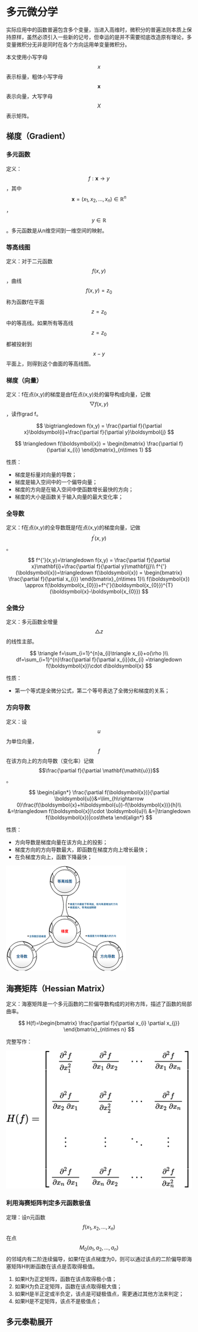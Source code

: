 # 多元微分学
实际应用中的函数普遍包含多个变量，当进入高维时，微积分的普遍法则本质上保持原样，虽然必须引入一些新的记号，但幸运的是并不需要彻底改造原有理论，多变量微积分无非是同时在各个方向运用单变量微积分。

本文使用小写字母$$x$$表示标量，粗体小写字母$$\boldsymbol{x}$$表示向量，大写字母$$X$$表示矩阵。

## 梯度（Gradient）

### 多元函数
定义：$$f:\boldsymbol{x}\rightarrow y$$，其中$$\boldsymbol{x}=(x_{1},x_{2},...,x_{n})\in \mathbb{R}^{n}$$，$$y\in \mathbb{R}$$。多元函数是从n维空间到一维空间的映射。

### 等高线图

定义：对于二元函数$$f(x,y)$$，曲线$$f(x,y)=z_{0}$$称为函数f在平面$$z=z_{0}$$中的等高线。如果所有等高线$$z=z_{0}$$都被投射到$$x-y$$平面上，则得到这个曲面的等高线图。

### 梯度（向量）
定义：f在点(x,y)的梯度是由f在点(x,y)处的偏导构成向量，记做$$\bigtriangledown f(x,y)$$，读作grad f。

$$
\bigtriangledown f(x,y) = \frac{\partial f}{\partial x}\boldsymbol{i}+\frac{\partial f}{\partial y}\boldsymbol{j}
$$

$$
\triangledown f(\boldsymbol{x}) = \begin{bmatrix}
\frac{\partial f}{\partial x_{i}}
\end{bmatrix}_{n\times 1}
$$

性质：
- 梯度是标量对向量的导数；
- 梯度是输入空间中的一个偏导向量；
- 梯度的方向是在输入空间中使函数增长最快的方向；
- 梯度的大小是函数关于输入向量的最大变化率；

### 全导数
定义：f在点(x,y)的全导数既是f在点(x,y)的梯度向量，记做$$f^{'}(x,y)$$。

$$
f^{'}(x,y)=\triangledown  f(x,y) = \frac{\partial f}{\partial x}\mathbf{i}+\frac{\partial f}{\partial y}\mathbf{j}\\
f^{'}(\boldsymbol{x})=\triangledown f(\boldsymbol{x}) = \begin{bmatrix}
\frac{\partial f}{\partial x_{i}}
\end{bmatrix}_{n\times 1}\\
f(\boldsymbol{x}) \approx f(\boldsymbol{x_{0}})+f^{'}(\boldsymbol{x_{0}})^{T}(\boldsymbol{x}-\boldsymbol{x_{0}})
$$

### 全微分
定义：多元函数全增量$$\triangle z$$的线性主部。

$$
\triangle f=\sum_{i=1}^{n}a_{i}\triangle x_{i}+o(\rho )\\
df=\sum_{i=1}^{n}\frac{\partial f}{\partial x_{i}}dx_{i} =\triangledown f(\boldsymbol{x})\cdot d\boldsymbol{x}
$$

性质：
- 第一个等式是全微分公式，第二个等号表达了全微分和梯度的关系；

### 方向导数
定义：设$$\mathbf{\mathit{u}}$$为单位向量，$$f$$在该方向上的方向导数（变化率）记做$$\frac{\partial f}{\partial \mathbf{\mathit{u}}}$$。

$$
\begin{align*}
\frac{\partial f(\boldsymbol{x})}{\partial \boldsymbol{u}}&=\lim_{h\rightarrow 0}\frac{f(\boldsymbol{x}+h\boldsymbol{u})-f(\boldsymbol{x})}{h}\\
&=\triangledown f(\boldsymbol{x})\cdot \boldsymbol{u}\\
&=|\triangledown f(\boldsymbol{x})|cos\theta 
\end{align*}
$$


性质：
- 方向导数是梯度向量在该方向上的投影；
- 梯度方向的方向导数最大，即函数在梯度方向上增长最快；
- 在负梯度方向上，函数下降最快；

![](/assets/ds.png)

## 海赛矩阵（Hessian Matrix）
定义：海塞矩阵是一个多元函数的二阶偏导数构成的对称方阵，描述了函数的局部曲率。

$$
H(f)=\begin{bmatrix}
\frac{\partial f}{\partial x_{i} \partial x_{j}}
\end{bmatrix}_{n\times n}
$$

完整写作：

![](/assets/hessian.svg)

### 利用海赛矩阵判定多元函数极值

定理：设n元函数$$f(x_{1},x_{2},...,x_{n})$$在点 $$M_{0}(a_{1},a_{2},...,a_{n})$$的邻域内有二阶连续偏导，如果f在该点梯度为0，则可以通过该点的二阶偏导即海塞矩阵H判断函数在该点是否取得极值。

1. 如果H为正定矩阵，函数在该点取得极小值；
2. 如果H为负正定矩阵，函数在该点取得极大值；
3. 如果H是半正定或半负定，该点是可疑极值点，需更通过其他方法来判定；
4. 如果H是不定矩阵，该点不是极值点；


## 多元泰勒展开




























